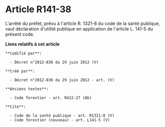 # Article R141-38

L'arrêté du préfet, prévu à l'article R. 1321-8 du code de la santé publique, vaut déclaration d'utilité publique en
application de l'article L. 141-5 du présent code.

**Liens relatifs à cet article**

	**Codifié par**:

	  - Décret n°2012-836 du 29 juin 2012 (V)

	**Créé par**:

	  - Décret n°2012-836 du 29 juin 2012 - art. (V)

	**Anciens textes**:

	  - Code forestier - art. R412-27 (Ab)

	**Cite**:

	  - Code de la santé publique - art. R1321-8 (V)
	  - Code forestier (nouveau) - art. L141-5 (V)
